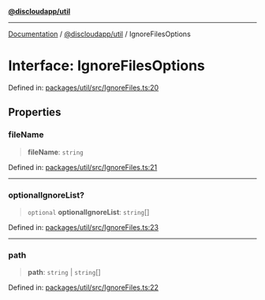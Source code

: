 [**@discloudapp/util**](../README.md)

***

[Documentation](../../../packages.md) / [@discloudapp/util](../README.md) / IgnoreFilesOptions

# Interface: IgnoreFilesOptions

Defined in: [packages/util/src/IgnoreFiles.ts:20](https://github.com/discloud/discloud.app/blob/8d6df0b18784d1a4408701ac8e6b9db44dbb7133/packages/util/src/IgnoreFiles.ts#L20)

## Properties

### fileName

> **fileName**: `string`

Defined in: [packages/util/src/IgnoreFiles.ts:21](https://github.com/discloud/discloud.app/blob/8d6df0b18784d1a4408701ac8e6b9db44dbb7133/packages/util/src/IgnoreFiles.ts#L21)

***

### optionalIgnoreList?

> `optional` **optionalIgnoreList**: `string`[]

Defined in: [packages/util/src/IgnoreFiles.ts:23](https://github.com/discloud/discloud.app/blob/8d6df0b18784d1a4408701ac8e6b9db44dbb7133/packages/util/src/IgnoreFiles.ts#L23)

***

### path

> **path**: `string` \| `string`[]

Defined in: [packages/util/src/IgnoreFiles.ts:22](https://github.com/discloud/discloud.app/blob/8d6df0b18784d1a4408701ac8e6b9db44dbb7133/packages/util/src/IgnoreFiles.ts#L22)
